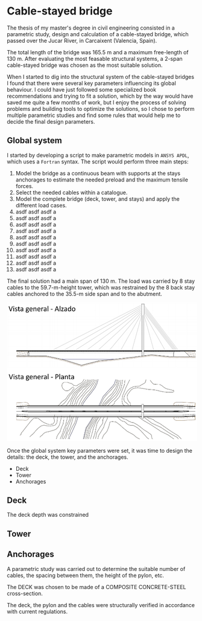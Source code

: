 # Cable-stayed bridge

The thesis of my master's degree in civil engineering consisted in a parametric study, design and calculation of a cable-stayed bridge, which passed over the Jucar River, in Carcaixent (Valencia, Spain).

The total length of the bridge was 165.5 m and a maximum free-length of 130 m. After evaluating the most feasable structural systems, a 2-span cable-stayed bridge was chosen as the most suitable solution.

When I started to dig into the structural system of the cable-stayed bridges I found that there were several key parameters influencing its global behaviour. I could have just followed some specialized book recommendations and trying to fit a solution, which by the way would have saved me quite a few months of work, but I enjoy the process of solving problems and building tools to optimize the solutions, so I chose to perform multiple parametric studies and find some rules that would help me to decide the final design parameters.

## Global system

I started by developing a script to make parametric models in `ANSYS APDL`, which uses a `Fortran` syntax. The script would perform three main steps:
1. Model the bridge as a continuous beam with supports at the stays anchorages to estimate the needed preload and the maximum tensile forces.
2. Select the needed cables within a catalogue.
3. Model the complete bridge (deck, tower, and stays) and apply the different load cases.
4. asdf asdf asdf a
5. asdf asdf asdf a
6. asdf asdf asdf a
7. asdf asdf asdf a
8. asdf asdf asdf a
9. asdf asdf asdf a
10. asdf asdf asdf a
11. asdf asdf asdf a
12. asdf asdf asdf a
13. asdf asdf asdf a

The final solution had a main span of 130 m. The load was carried by 8 stay cables to the 59.7-m-height tower, which was restrained by the 8 back stay cables anchored to the 35.5-m side span and to the abutment.

![General view](https://raw.githubusercontent.com/daalgi/my-site/main/posts/001/00-General_view.png)

Once the global system key parameters were set, it was time to design the details: the deck, the tower, and the anchorages.
- Deck
- Tower
- Anchorages

## Deck

The deck depth was constrained 

## Tower

## Anchorages




A parametric study was carried out to determine the suitable number of cables, the spacing between them, the height of the pylon, etc. 

The DECK was chosen to be made of a COMPOSITE CONCRETE-STEEL cross-section. 

The deck, the pylon and the cables were structurally verified in accordance with current regulations.
